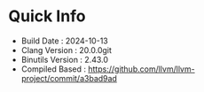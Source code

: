 # Quick Info
* Build Date : 2024-10-13
* Clang Version : 20.0.0git
* Binutils Version : 2.43.0
* Compiled Based : https://github.com/llvm/llvm-project/commit/a3bad9ad
